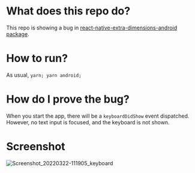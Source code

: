 # What does this repo do?
This repo is showing a bug in [react-native-extra-dimensions-android package](https://github.com/Sunhat/react-native-extra-dimensions-android).

# How to run?
As usual,
`yarn; yarn android;`

# How do I prove the bug?
When you start the app, there will be a `keyboardDidShow` event dispatched. However, no text input is focused, and the keyboard is not shown.

# Screenshot
![Screenshot_20220322-111905_keyboard](https://user-images.githubusercontent.com/4147152/159421870-65e088d6-874b-4ebe-9c9c-284d0744cc5a.png)
